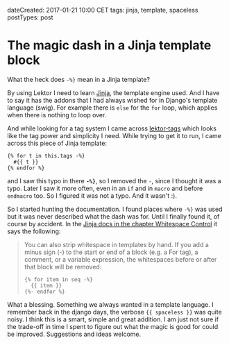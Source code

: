 dateCreated: 2017-01-21 10:00 CET
tags: jinja, template, spaceless
postTypes: post

# The magic dash in a Jinja template block

What the heck does `-%}` mean in a Jinja template?

By using Lektor I need to learn [Jinja][jinja], the template engine used. And I have to say it has the addons that I had always wished for in Django's template language (swig). For example there is `else` for the `for` loop, which applies when there is nothing to loop over.

And while looking for a tag system I came across [lektor-tags] which looks like the tag power and simplicity I need. While trying to get it to run, I came across this piece of Jinja template:
```jinja
{% for t in this.tags -%}
  #{{ t }}
{% endfor %}
```
and I saw this typo in there **`-%}`**, so I removed the `-`, since I thought it was a typo. Later I saw it more often, even in an `if` and in `macro` and before `endmacro` too. So I figured it was not a typo. And it wasn't :).

So I started hunting the documentation. I found places where `-%}` was used but it was never described what the dash was for. Until I finally found it, of course by accident. In the [Jinja docs in the chapter Whitespace Control][jinja-whitespace-control] it says the following:
> You can also strip whitespace in templates by hand. If you add a minus sign (-) to the start or end of a block (e.g. a For tag), a comment, or a variable expression, the whitespaces before or after that block will be removed:
>
> ```jinja
> {% for item in seq -%}
>   {{ item }}
> {%- endfor %}
> ```

What a blessing. Something we always wanted in a template language. I remember back in the django days, the verbose `{{ spaceless }}` was quite noisy. I think this is a smart, simple and great addition. I am just not sure if the trade-off in time I spent to figure out what the magic is good for could be improved. Suggestions and ideas welcome.

[jinja]: http://jinja.pocoo.org/
[lektor-tags]: https://pypi.python.org/pypi/lektor-tags
[jinja-whitespace-control]: http://jinja.pocoo.org/docs/2.9/templates/#whitespace-control
